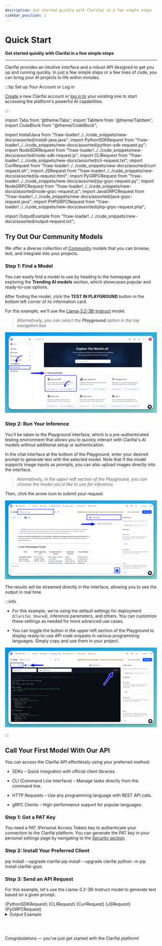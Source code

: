 ```yaml
---
description: Get started quickly with Clarifai in a few simple steps
sidebar_position: 1
---
```


# Quick Start

**Get started quickly with Clarifai in a few simple steps**
<hr />

Clarifai provides an intuitive interface and a robust API designed to get you up and running quickly. In just a few simple steps or a few lines of code, you can bring your AI projects to life within minutes. 

:::tip Set up Your Account or Log in

[Create](https://clarifai.com/signup) a new Clarifai account or [log in to](https://clarifai.com/login) your existing one to start accessing the platform's powerful AI capabilities.

:::

import Tabs from '@theme/Tabs';
import TabItem from '@theme/TabItem';
import CodeBlock from "@theme/CodeBlock";

import InstallJava from "!!raw-loader!../../code_snippets/new-docs/assorted/install-java.java";
import PythonSDKRequest from "!!raw-loader!../../code_snippets/new-docs/assorted/python-sdk-request.py";
import NodeSDKRequest from "!!raw-loader!../../code_snippets/new-docs/assorted/node-sdk-request.js";
import CLIRequest from "!!raw-loader!../../code_snippets/new-docs/assorted/cli-request.txt";
import CurlRequest from "!!raw-loader!../../code_snippets/new-docs/assorted/curl-request.sh";
import JSRequest from "!!raw-loader!../../code_snippets/new-docs/assorted/js-request.html";
import PyGRPCRequest from "!!raw-loader!../../code_snippets/new-docs/assorted/py-grpc-request.py";
import NodeGRPCRequest from "!!raw-loader!../../code_snippets/new-docs/assorted/node-grpc-request.js";
import JavaGRPCRequest from "!!raw-loader!../../code_snippets/new-docs/assorted/java-grpc-request.java";
import PHPGRPCRequest from "!!raw-loader!../../code_snippets/new-docs/assorted/php-grpc-request.php";

import OutputExample from "!!raw-loader!../../code_snippets/new-docs/assorted/output-request.txt";


## Try Out Our Community Models

We offer a diverse collection of [Community](https://clarifai.com/explore) models that you can browse, test, and integrate into your projects.

### Step 1: Find a Model

You can easily find a model to use by heading to the homepage and exploring the **Trending AI models** section, which showcases popular and ready-to-use options.

After finding the model, click the **TEST IN PLAYGROUND** button in the bottom left corner of its information card. 

For this example, we'll use the [Llama-3.2-3B-Instruct](https://clarifai.com/meta/Llama-3/models/Llama-3_2-3B-Instruct) model.

> _Alternatively, you can select the **Playground** option in the top navigation bar._

![](/img/new-docs/playground-2.png)

### Step 2: Run Your Inference

You'll be taken to the Playground interface, which is a pre-authenticated testing environment that allows you to quickly interact with Clarifai's AI models without additional setup or authentication.

In the chat interface at the bottom of the Playground, enter your desired prompt to generate text with the selected model. Note that if the model supports image inputs as prompts, you can also upload images directly into the interface.

> _Alternatively, in the upper-left section of the Playground, you can choose the model you'd like to use for inference._

Then, click the arrow icon to submit your request.

![](/img/new-docs/playground-3.png)

The results will be streamed directly in the interface, allowing you to see the output in real time.

:::info

- For this example, we're using the default settings for deployment (`Clarifai Shared`), inference parameters, and others. You can customize these settings as needed for more advanced use cases.

- You can toggle the button in the upper-left section of the Playground to display ready-to-use API code snippets in various programming languages. Simply copy and use them in your project.

![](/img/new-docs/playground-4.png)

:::

## Call Your First Model With Our API

You can access the Clarifai API effortlessly using your preferred method:

- SDKs – Quick integration with official client libraries.

- CLI (Command Line Interface) – Manage tasks directly from the command line.

- HTTP Requests – Use any programming language with REST API calls.

- gRPC Clients – High-performance support for popular languages.


### Step 1: Get a PAT Key

You need a PAT (Personal Access Token) key to authenticate your connection to the Clarifai platform. You can generate the PAT key in your personal settings page by navigating to the [Security section](https://clarifai.com/settings/security).

### Step 2: Install Your Preferred Client

<Tabs>
<TabItem value="python1" label="Python SDK">
    <CodeBlock className="language-python">pip install --upgrade clarifai</CodeBlock>
</TabItem>

<TabItem value="cli" label="CLI">
 <CodeBlock className="language-javascript">pip install --upgrade clarifai</CodeBlock>
</TabItem>

<TabItem value="python2" label="Python (gRPC)">
    <CodeBlock className="language-php">python -m pip install clarifai-grpc</CodeBlock>
</TabItem>

</Tabs>


### Step 3: Send an API Request

For this example, let's use the Llama-3.2-3B-Instruct model to generate text based on a given prompt.

<Tabs>
<TabItem value="python11" label="Python SDK">
    <CodeBlock className="language-python">{PythonSDKRequest}</CodeBlock>
</TabItem>

<TabItem value="cli1" label="CLI">
 <CodeBlock className="language-bash">{CLIRequest}</CodeBlock>
</TabItem>

<TabItem value="js11" label="cURL">
 <CodeBlock className="language-javascript">{CurlRequest}</CodeBlock>
</TabItem>

<TabItem value="javascript11" label="JavaScript (REST)">
 <CodeBlock className="language-javascript">{JSRequest}</CodeBlock>
</TabItem>

<TabItem value="python21" label="Python (gRPC)">
    <CodeBlock className="language-python">{PyGRPCRequest}</CodeBlock>
</TabItem>

</Tabs>

<details>
  <summary>Output Example</summary>
    <CodeBlock className="language-text">{OutputExample}</CodeBlock>
</details>

<br/><br/>

Congratulations — you've just get started with the Clarifai platform!